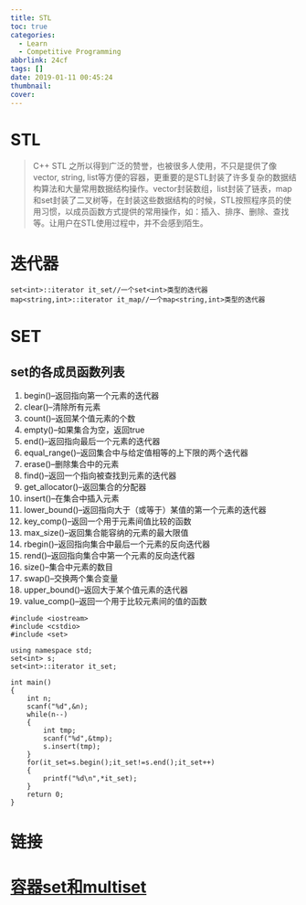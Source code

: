 ```yaml
---
title: STL
toc: true
categories:
  - Learn
  - Competitive Programming
abbrlink: 24cf
tags: []
date: 2019-01-11 00:45:24
thumbnail:
cover:
---
```


# STL

> C++ STL 之所以得到广泛的赞誉，也被很多人使用，不只是提供了像vector, string, list等方便的容器，更重要的是STL封装了许多复杂的数据结构算法和大量常用数据结构操作。vector封装数组，list封装了链表，map和set封装了二叉树等，在封装这些数据结构的时候，STL按照程序员的使用习惯，以成员函数方式提供的常用操作，如：插入、排序、删除、查找等。让用户在STL使用过程中，并不会感到陌生。

# 迭代器

```
set<int>::iterator it_set//一个set<int>类型的迭代器
map<string,int>::iterator it_map//一个map<string,int>类型的迭代器
```



# SET

## set的各成员函数列表

1. begin()–返回指向第一个元素的迭代器
2. clear()–清除所有元素
3. count()–返回某个值元素的个数
4. empty()–如果集合为空，返回true
5. end()–返回指向最后一个元素的迭代器
6. equal_range()–返回集合中与给定值相等的上下限的两个迭代器
7. erase()–删除集合中的元素
8. find()–返回一个指向被查找到元素的迭代器
9. get_allocator()–返回集合的分配器
10. insert()–在集合中插入元素
11. lower_bound()–返回指向大于（或等于）某值的第一个元素的迭代器
12. key_comp()–返回一个用于元素间值比较的函数
13. max_size()–返回集合能容纳的元素的最大限值
14. rbegin()–返回指向集合中最后一个元素的反向迭代器
15. rend()–返回指向集合中第一个元素的反向迭代器
16. size()–集合中元素的数目
17. swap()–交换两个集合变量
18. upper_bound()–返回大于某个值元素的迭代器
19. value_comp()–返回一个用于比较元素间的值的函数

```
#include <iostream>
#include <cstdio>
#include <set>

using namespace std;
set<int> s;
set<int>::iterator it_set;

int main()
{
	int n;
	scanf("%d",&n);
	while(n--)
	{
		int tmp;
		scanf("%d",&tmp);
		s.insert(tmp);
	}
	for(it_set=s.begin();it_set!=s.end();it_set++)
	{
		printf("%d\n",*it_set);
	}
	return 0;
}
```

# 链接

# [容器set和multiset](https://blog.csdn.net/xiajun07061225/article/details/7459206)